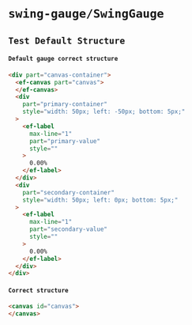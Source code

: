 # `swing-gauge/SwingGauge`

## `Test Default Structure`

####   `Default gauge correct structure`

```html
<div part="canvas-container">
  <ef-canvas part="canvas">
  </ef-canvas>
  <div
    part="primary-container"
    style="width: 50px; left: -50px; bottom: 5px;"
  >
    <ef-label
      max-line="1"
      part="primary-value"
      style=""
    >
      0.00%
    </ef-label>
  </div>
  <div
    part="secondary-container"
    style="width: 50px; left: 0px; bottom: 5px;"
  >
    <ef-label
      max-line="1"
      part="secondary-value"
      style=""
    >
      0.00%
    </ef-label>
  </div>
</div>

```

####   `Correct structure`

```html
<canvas id="canvas">
</canvas>
```


